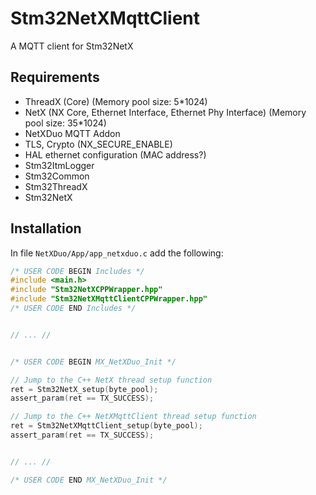 # Stm32NetXMqttClient

A MQTT client for Stm32NetX



## Requirements

* ThreadX (Core) (Memory pool size: 5*1024)
* NetX (NX Core, Ethernet Interface, Ethernet Phy Interface) (Memory pool size: 35*1024)
* NetXDuo MQTT Addon
* TLS, Crypto (NX_SECURE_ENABLE)
* HAL ethernet configuration (MAC address?)
* Stm32ItmLogger
* Stm32Common
* Stm32ThreadX
* Stm32NetX



## Installation

In file `NetXDuo/App/app_netxduo.c` add the following:

```c
/* USER CODE BEGIN Includes */
#include <main.h>
#include "Stm32NetXCPPWrapper.hpp"
#include "Stm32NetXMqttClientCPPWrapper.hpp"
/* USER CODE END Includes */


// ... //


/* USER CODE BEGIN MX_NetXDuo_Init */

// Jump to the C++ NetX thread setup function
ret = Stm32NetX_setup(byte_pool);
assert_param(ret == TX_SUCCESS);

// Jump to the C++ NetXMqttClient thread setup function
ret = Stm32NetXMqttClient_setup(byte_pool);
assert_param(ret == TX_SUCCESS);


// ... //

/* USER CODE END MX_NetXDuo_Init */
```

